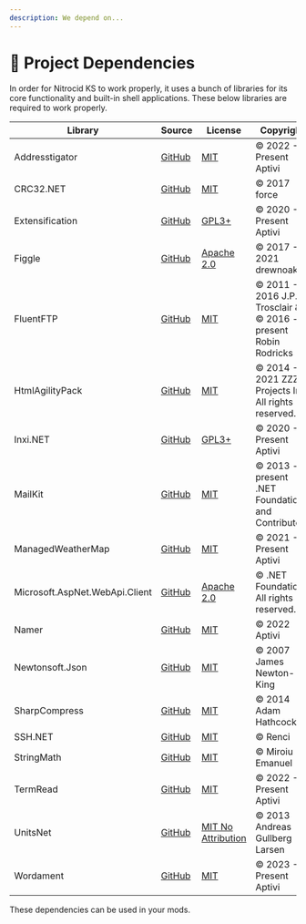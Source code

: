 ```yaml
---
description: We depend on...
---
```


# 🧱 Project Dependencies

In order for Nitrocid KS to work properly, it uses a bunch of libraries for its core functionality and built-in shell applications. These below libraries are required to work properly.

| Library                        | Source                                                      | License                                                                          | Copyright                                                      |
| ------------------------------ | ----------------------------------------------------------- | -------------------------------------------------------------------------------- | -------------------------------------------------------------- |
| Addresstigator                 | [GitHub](https://github.com/Aptivi/Addresstigator/)         | [MIT](https://github.com/Aptivi/Addresstigator/blob/main/LICENSE.txt)            | © 2022 - Present Aptivi                                        |
| CRC32.NET                      | [GitHub](https://github.com/force-net/CRC32.NET)            | [MIT](https://github.com/force-net/Crc32.NET/blob/develop/LICENSE)               | © 2017 force                                                   |
| Extensification                | [GitHub](https://github.com/Aptivi/Extensification/)        | [GPL3+](https://github.com/Aptivi/Extensification/blob/master/LICENSE)           | © 2020 - Present Aptivi                                        |
| Figgle                         | [GitHub](https://github.com/drewnoakes/figgle)              | [Apache 2.0](https://github.com/drewnoakes/figgle/blob/master/LICENSE)           | © 2017 - 2021 drewnoakes                                       |
| FluentFTP                      | [GitHub](https://github.com/robinrodricks/FluentFTP)        | [MIT](https://github.com/robinrodricks/FluentFTP/blob/master/LICENSE.TXT)        | © 2011 - 2016 J.P. Trosclair & © 2016 - present Robin Rodricks |
| HtmlAgilityPack                | [GitHub](https://github.com/zzzprojects/html-agility-pack/) | [MIT](https://github.com/zzzprojects/html-agility-pack/blob/master/LICENSE)      | © 2014 - 2021 ZZZ Projects Inc. All rights reserved.           |
| Inxi.NET                       | [GitHub](https://github.com/Aptivi/Inxi.NET/)               | [GPL3+](https://github.com/Aptivi/Inxi.NET/blob/master/LICENSE)                  | © 2020 - Present Aptivi                                        |
| MailKit                        | [GitHub](https://github.com/jstedfast/MailKit/)             | [MIT](https://github.com/jstedfast/MailKit/blob/master/LICENSE)                  | © 2013 - present .NET Foundation and Contributors              |
| ManagedWeatherMap              | [GitHub](https://github.com/Aptivi/ManagedWeatherMap/)      | [MIT](https://github.com/Aptivi/ManagedWeatherMap/blob/main/LICENSE.txt)         | © 2021 - Present Aptivi                                        |
| Microsoft.AspNet.WebApi.Client | [GitHub](https://github.com/aspnet/aspnetwebstack)          | [Apache 2.0](https://github.com/aspnet/AspNetWebStack/blob/main/LICENSE.txt)     | © .NET Foundation. All rights reserved.                        |
| Namer                          | [GitHub](https://github.com/Aptivi/Namer)                   | [MIT](https://github.com/Aptivi/Namer/blob/main/LICENSE.txt)                     | © 2022 Aptivi                                                  |
| Newtonsoft.Json                | [GitHub](https://github.com/JamesNK/Newtonsoft.Json)        | [MIT](https://github.com/JamesNK/Newtonsoft.Json/blob/master/LICENSE.md)         | © 2007 James Newton-King                                       |
| SharpCompress                  | [GitHub](https://github.com/adamhathcock/sharpcompress)     | [MIT](https://github.com/adamhathcock/sharpcompress/blob/master/LICENSE.txt)     | © 2014 Adam Hathcock                                           |
| SSH.NET                        | [GitHub](https://github.com/sshnet/SSH.NET/)                | [MIT](https://github.com/sshnet/SSH.NET/blob/develop/LICENSE)                    | © Renci                                                        |
| StringMath                     | [GitHub](https://github.com/miroiu/string-math)             | [MIT](https://github.com/miroiu/string-math/blob/dev/LICENSE)                    | © Miroiu Emanuel                                               |
| TermRead                       | [GitHub](https://github.com/Aptivi/TermRead/)               | [MIT](https://github.com/Aptivi/TermRead/blob/master/LICENSE)                    | © 2022 - Present Aptivi                                        |
| UnitsNet                       | [GitHub](https://github.com/angularsen/UnitsNet)            | [MIT No Attribution](https://github.com/angularsen/UnitsNet/blob/master/LICENSE) | © 2013 Andreas Gullberg Larsen                                 |
| Wordament                      | [GitHub](https://github.com/Aptivi/Wordament/)              | [MIT](https://github.com/Aptivi/Wordament/blob/main/LICENSE)                     | © 2023 - Present Aptivi                                        |

These dependencies can be used in your mods.
